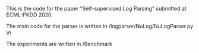 This is the code for the paper "Self-supervised Log Parsing" submitted at ECML-PKDD 2020.

The main code for the parser is written in /logparser/NuLog/NuLogParser.py \n

The experiments are written in /Benchmark

